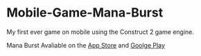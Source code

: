 # Mobile-Game-Mana-Burst
My first ever game on mobile using the Construct 2 game engine.

Mana Burst
Avaliable on the [App Store](https://itunes.apple.com/us/app/mana-burst/id1051154449?mt=8) and [Goolge Play](https://play.google.com/store/apps/details?id=com.manabursgametjrt.main&hl=en)
